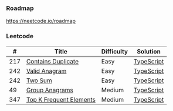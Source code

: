 ### Roadmap

https://neetcode.io/roadmap

### Leetcode

| #   | Title                                                                             | Difficulty | Solution                                                  |
| --- | --------------------------------------------------------------------------------- | ---------- | --------------------------------------------------------- |
| 217 | [Contains Duplicate](https://leetcode.com/problems/contains-duplicate/)           | Easy       | [TypeScript](./TypeScript/217.contains-duplicate.ts)      |
| 242 | [Valid Anagram](https://leetcode.com/problems/valid-anagram/)                     | Easy       | [TypeScript](./TypeScript/242.valid-anagram.ts)           |
| 242 | [Two Sum](https://leetcode.com/problems/two-sum/)                                 | Easy       | [TypeScript](./TypeScript/1.two-sum.ts)                   |
| 49  | [Group Anagrams](https://leetcode.com/problems/two-sum/)                          | Medium     | [TypeScript](./TypeScript/49.group-anagrams.ts)           |
| 347 | [Top K Frequent Elements](https://leetcode.com/problems/top-k-frequent-elements/) | Medium     | [TypeScript](./TypeScript/347.top-k-frequent-elements.ts) |
